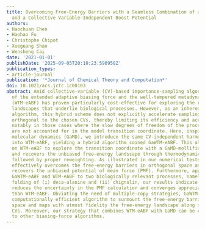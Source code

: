 ```yaml
---
title: Overcoming Free-Energy Barriers with a Seamless Combination of a Biasing Force
  and a Collective Variable-Independent Boost Potential
authors:
- Haochuan Chen
- Haohao Fu
- Christophe Chipot
- Xueguang Shao
- Wensheng Cai
date: '2021-01-01'
publishDate: '2025-09-05T20:10:23.596958Z'
publication_types:
- article-journal
publication: '*Journal of Chemical Theory and Computation*'
doi: 10.1021/acs.jctc.1c00103
abstract: Amid collective-variable (CV)-based importance-sampling algorithms, a hybrid
  of the extended adaptive biasing force and the well-tempered metadynamics algorithms
  (WTM-eABF) has proven particularly cost-effective for exploring the rugged free-energy
  landscapes that underlie biological processes. However, as an inherently CV-based
  algorithm, this hybrid scheme does not explicitly accelerate sampling in the space
  orthogonal to the chosen CVs, thereby limiting its efficiency and accuracy, most
  notably in those cases where the slow degrees of freedom of the process at hand
  are not accounted for in the model transition coordinate. Here, inspired by Gaussian-accelerated
  molecular dynamics (GaMD), we introduce the same CV-independent harmonic boost potential
  into WTM-eABF, yielding a hybrid algorithm coined GaWTM-eABF. This algorithm leans
  on WTM-eABF to explore the transition coordinate with a GaMD-mollified potential
  and recovers the unbiased free-energy landscape through thermodynamic integration
  followed by proper reweighting. As illustrated in our numerical tests, GaWTM-eABF
  effectively overcomes the free-energy barriers in orthogonal space and correctly
  recovers the unbiased potential of mean force (PMF). Furthermore, applying both
  GaWTM-eABF and WTM-eABF to two biologically relevant processes, namely, the reversible
  folding of (i) deca-alanine and (ii) chignolin, our results indicate that GaWTM-eABF
  reduces the uncertainty in the PMF calculation and converges appreciably faster
  than WTM-eABF. Obviating the need of multiple-copy strategies, GaWTM-eABF is a robust,
  computationally efficient algorithm to surmount the free-energy barriers in orthogonal
  space and maps with utmost fidelity the free-energy landscape along selections of
  CVs. Moreover, our strategy that combines WTM-eABF with GaMD can be easily extended
  to other biasing-force algorithms.
---
```

